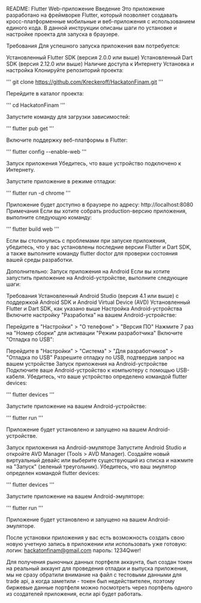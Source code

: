 README: Flutter Web-приложение Введение Это приложение разработано на фреймворке Flutter, который позволяет создавать кросс-платформенные мобильные и веб-приложения с использованием единого кода. В данной инструкции описаны шаги по установке и настройке проекта для запуска в браузере.

Требования Для успешного запуска приложения вам потребуется:

Установленный Flutter SDK (версия 2.0.0 или выше) Установленный Dart SDK (версия 2.12.0 или выше) Наличие доступа к Интернету Установка и настройка Клонируйте репозиторий проекта:

''' git clone https://github.com/Kreckeroff/HackatonFinam.git '''

Перейдите в каталог проекта:

''' cd HackatonFinam '''

Запустите команду для загрузки зависимостей:

''' flutter pub get '''

Включите поддержку веб-платформы в Flutter:

''' flutter config --enable-web '''

Запуск приложения Убедитесь, что ваше устройство подключено к Интернету.

Запустите приложение в режиме отладки:

''' flutter run -d chrome '''

Приложение будет доступно в браузере по адресу: http://localhost:8080 Примечания Если вы хотите собрать production-версию приложения, выполните следующую команду:

''' flutter build web '''

Если вы столкнулись с проблемами при запуске приложения, убедитесь, что у вас установлены последние версии Flutter и Dart SDK, а также выполните команду flutter doctor для проверки состояния вашей среды разработки.

Дополнительно: Запуск приложения на Android Если вы хотите запустить приложение на Android-устройстве, выполните следующие шаги:

Требования Установленный Android Studio (версия 4.1 или выше) с поддержкой Android SDK и Android Virtual Device (AVD) Установленный Flutter и Dart SDK, как указано выше Настройка Android-устройства Включите настройку "Разработка" на вашем Android-устройстве:

Перейдите в "Настройки" > "О телефоне" > "Версия ПО" Нажмите 7 раз на "Номер сборки" для активации "Режим разработчика" Включите "Отладка по USB":

Перейдите в "Настройки" > "Система" > "Для разработчиков" > "Отладка по USB" Разрешите отладку по USB, подтвердив запрос на вашем устройстве Запуск приложения на Android-устройстве Подключите ваше Android-устройство к компьютеру с помощью USB-кабеля. Убедитесь, что ваше устройство определено командой flutter devices:

''' flutter devices '''

Запустите приложение на вашем Android-устройстве:

''' flutter run '''

Приложение будет установлено и запущено на вашем Android-устройстве.

Запуск приложения на Android-эмуляторе Запустите Android Studio и откройте AVD Manager (Tools > AVD Manager). Создайте новый виртуальный девайс или выберите существующий из списка и нажмите на "Запуск" (зеленый треугольник). Убедитесь, что ваш эмулятор определен командой flutter devices:

''' flutter devices '''

Запустите приложение на вашем Android-эмуляторе:

''' flutter run '''

Приложение будет установлено и запущено на вашем Android-эмуляторе.

После установки приложения у вас есть возможность создать свою новую учетную запись в приложении или использовать уже готовую: логин: hackatonfinam@gmail.com пароль: 1234Qwer!

Для получения рыночных данных портфеля аккаунта, был создан токен на реальный аккаунт для проведения отладки и выпуска приложения, мы не сразу обратили внимание на файл с тестовыми данными для trade api, а когда заметили - токен был недействителен, поэтому биржевые данные портфеля можно посмотреть через портфель одного из создателей приложения, если api будет работать.
